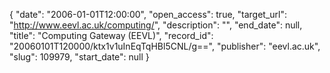 {
  "date": "2006-01-01T12:00:00", 
  "open_access": true, 
  "target_url": "http://www.eevl.ac.uk/computing/", 
  "description": "", 
  "end_date": null, 
  "title": "Computing Gateway (EEVL)", 
  "record_id": "20060101T120000/ktx1v1uInEqTqHBl5CNL/g==", 
  "publisher": "eevl.ac.uk", 
  "slug": 109979, 
  "start_date": null
}

